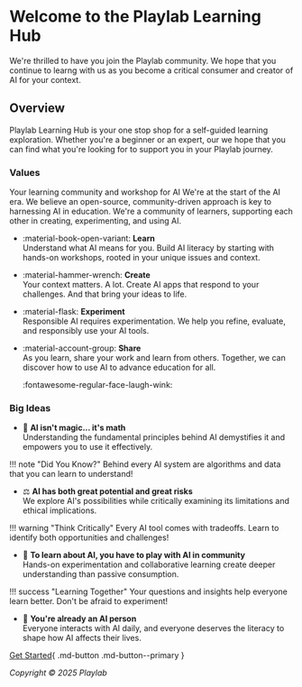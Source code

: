 # **Welcome to the Playlab Learning Hub**

We're thrilled to have you join the Playlab community. We hope that you continue to learng with us as you become a critical consumer and creator of AI for your context.

## Overview

Playlab Learning Hub is your one stop shop for a self-guided learning exploration. Whether you're a beginner or an expert, our we hope that you can find what you're looking for to support you in your Playlab journey.

### Values
Your learning community and workshop for AI
We're at the start of the AI era. We believe an open-source, community-driven approach is key to harnessing AI in education. We're a community of learners, supporting each other in creating, experimenting, and using AI.

- :material-book-open-variant: **Learn**  
Understand what AI means for you. Build AI literacy by starting with hands-on workshops, rooted in your unique issues and context.

- :material-hammer-wrench: **Create**  
Your context matters. A lot. Create AI apps that respond to your challenges. And that bring your ideas to life.

- :material-flask: **Experiment**  
  Responsible AI requires experimentation. We help you refine, evaluate, and responsibly use your AI tools.

- :material-account-group: **Share**  
  As you learn, share your work and learn from others. Together, we can discover how to use AI to advance education for all.

  :fontawesome-regular-face-laugh-wink:

### Big Ideas

- 🧮 **AI isn't magic... it's math**  
  Understanding the fundamental principles behind AI demystifies it and empowers you to use it effectively.

!!! note "Did You Know?"
    Behind every AI system are algorithms and data that you can learn to understand!

- ⚖️ **AI has both great potential and great risks**  
  We explore AI's possibilities while critically examining its limitations and ethical implications.

!!! warning "Think Critically"
    Every AI tool comes with tradeoffs. Learn to identify both opportunities and challenges!

- 🤝 **To learn about AI, you have to play with AI in community**  
  Hands-on experimentation and collaborative learning create deeper understanding than passive consumption.

!!! success "Learning Together"
    Your questions and insights help everyone learn better. Don't be afraid to experiment!

- 🌟 **You're already an AI person**  
  Everyone interacts with AI daily, and everyone deserves the literacy to shape how AI affects their lives.


[Get Started](https://wymankhuu.github.io/playlab-learning/getting-started/){ .md-button .md-button--primary }

*Copyright © 2025 Playlab*